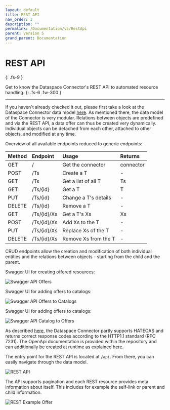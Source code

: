 ```yaml
---
layout: default
title: REST API
nav_order: 3
description: ""
permalink: /Documentation/v5/RestApi
parent: Version 5
grand_parent: Documentation
---
```


# REST API
{: .fs-9 }

Get to know the Dataspace Connector's REST API to automated resource handling.
{: .fs-6 .fw-300 }

---

If you haven't already checked it out, please first take a look at the Dataspace Connector data
model [here](pages/documentation/v5/data-model.mdtation/v5/data-model.md). As mentioned there, the data model of the Connector is very modular.
Relations between objects are predefined and via the REST API, a data offer can thus be created very
dynamically. Individual objects can be detached from each other, attached to other objects, and
modified at any time.

Overview of all available endpoints reduced to generic endpoints:

| Method | Endpoint    | Usage                | Returns   |
| :----- | :---------- | :------------------- | :-----    |
| GET    | /           | Get the connector    | connector |
| POST   | /Ts         | Create a T           | -         |
| GET    | /Ts         | Get a list of all T  | Ts        |
| GET    | /Ts/{id}    | Get a T              | T         |
| PUT    | /Ts/{id}    | Change a T's details | -         |
| DELETE | /Ts/{id}    | Remove a T           | -         |
| GET    | /Ts/{id}/Xs | Get a T's Xs         | Xs        |
| POST   | /Ts/{id}/Xs | Add Xs to the T      | -         |
| PUT    | /Ts/{id}/Xs | Replace Xs of the T  | -         |
| DELETE | /Ts/{id}/Xs | Remove Xs from the T | -         |

CRUD endpoints allow the creation and modification of both individual entities and the relations
between objects - starting from the child and the parent.

Swagger UI for creating offered resources:

![Swagger API Offers](assets/images/swagger_offer.png)

Swagger UI for adding offers to catalogs:

![Swagger API Offers to Catalogs](assets/images/swagger_offer_catalogs.png)

Swagger UI for adding offers to catalogs:

![Swagger API Catalog to Offers](assets/images/swagger_catalogs_offer.png)

As described [here](pages/features.md), the Dataspace Connector partly supports HATEOAS and
returns correct response codes according to the HTTP1.1 standard (RFC 7231). The OpenApi
documentation is provided within the repository and can additionally be created at runtime as
explained [here](pages/deployment/build.md#maven).

The entry point for the REST API is located at `/api`. From there, you can easily navigate through
the data model.

![REST API](assets/images/rest_api.png)

The API supports pagination and each REST resource provides meta information about
itself. This includes for example the self-link or parent and child information.

![REST Example Offer](assets/images/rest_offer.png)
